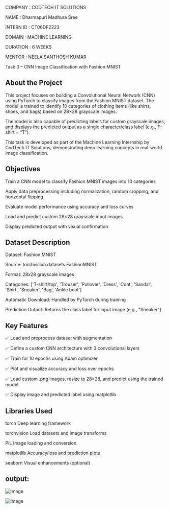  COMPANY : CODTECH IT SOLUTIONS

NAME : Dharmapuri Madhura Sree

INTERN ID : CT06DF2223

DOMAIN : MACHINE LEARNING

DURATION : 6 WEEKS

MENTOR : NEELA SANTHOSH KUMAR

Task 3 – CNN Image Classification with Fashion MNIST
 
## About the Project

This project focuses on building a Convolutional Neural Network (CNN) using PyTorch to classify images from the Fashion MNIST dataset. The model is trained to identify 10 categories of clothing items (like shirts, shoes, and bags) based on 28×28 grayscale images.

The model is also capable of predicting labels for custom grayscale images, and displays the predicted output as a single character/class label (e.g., T-shirt = “T”).

This task is developed as part of the Machine Learning Internship by CodTech IT Solutions, demonstrating deep learning concepts in real-world image classification.

## Objectives
Train a CNN model to classify Fashion MNIST images into 10 categories

Apply data preprocessing including normalization, random cropping, and horizontal flipping

Evaluate model performance using accuracy and loss curves

Load and predict custom 28×28 grayscale input images

Display predicted output with visual confirmation

## Dataset Description

Dataset: Fashion MNIST

Source: torchvision.datasets.FashionMNIST

Format: 28x28 grayscale images

Categories:
['T-shirt/top', 'Trouser', 'Pullover', 'Dress', 'Coat',
 'Sandal', 'Shirt', 'Sneaker', 'Bag', 'Ankle boot']
 
Automatic Download: Handled by PyTorch during training

Prediction Output: Returns the class label for input image (e.g., "Sneaker")

## Key Features

✅ Load and preprocess dataset with augmentation

✅ Define a custom CNN architecture with 3 convolutional layers

✅ Train for 10 epochs using Adam optimizer

✅ Plot and visualize accuracy and loss over epochs

✅ Load custom .png images, resize to 28×28, and predict using the trained model

✅ Display image and predicted label using matplotlib

## Libraries Used

torch	Deep learning framework

torchvision	Load datasets and image transforms

PIL	Image loading and conversion

matplotlib	Accuracy/loss and prediction plots

seaborn	Visual enhancements (optional)

## output:

![Image](https://github.com/user-attachments/assets/bef158fd-d971-4a9f-99c9-d0645f60355e)

![Image](https://github.com/user-attachments/assets/2c598673-b7af-40b0-b520-beaca4d1bbef)

